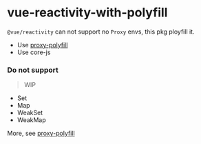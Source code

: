 # vue-reactivity-with-polyfill

`@vue/reactivity` can not support no `Proxy` envs, this pkg ployfill it.

- Use [proxy-polyfill](https://github.com/GoogleChrome/proxy-polyfill)
- Use core-js

### Do not support

> WIP

- Set
- Map
- WeakSet
- WeakMap

More, see [proxy-polyfill](https://github.com/GoogleChrome/proxy-polyfill#readme)
